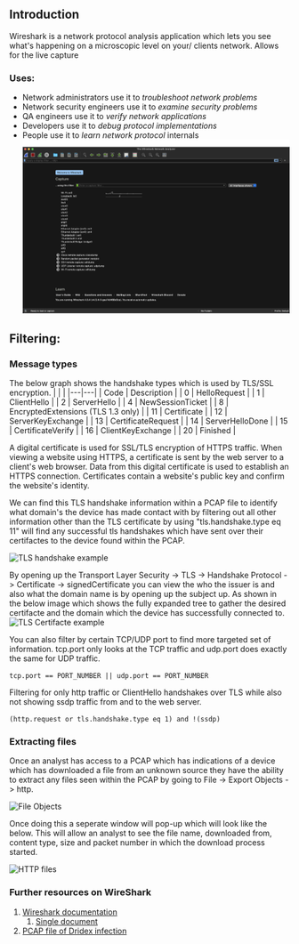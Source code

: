 ## Introduction
Wireshark is a network protocol analysis application which lets you see what's happening on a microscopic level on your/ clients network. Allows for the live capture 

### Uses: 
-   Network administrators use it to _troubleshoot network problems_
-   Network security engineers use it to _examine security problems_
-   QA engineers use it to _verify network applications_
-   Developers use it to _debug protocol implementations_
-   People use it to _learn network protocol_ internals
![WireShark](assets/images/wireshark_mainscreen.png)


## Filtering:

### Message types
The below graph shows the handshake types which is used by TLS/SSL encryption. 
| | |
|---|---|
| Code | Description |
| 0 | HelloRequest | 
| 1 | ClientHello |
| 2 | ServerHello |
| 4 | NewSessionTicket |
| 8 | EncryptedExtensions (TLS 1.3 only) |
| 11 | Certificate |
| 12 | ServerKeyExchange |
| 13 | CertificateRequest |
| 14 | ServerHelloDone |
| 15 | CertificateVerify |
| 16 | ClientKeyExchange |
| 20 | Finished |

A digital certificate is used for SSL/TLS encryption of HTTPS traffic. When viewing a website using HTTPS, a certificate is sent by the web server to a client's web browser. Data from this digital certificate is used to establish an HTTPS connection. Certificates contain a website's public key and confirm the website's identity.

We can find this TLS handshake information within a PCAP file to identify what domain's the device has made contact with by filtering out all other information other than the TLS certificate by using "tls.handshake.type eq 11" will find any successful tls handshakes which have sent over their certifactes to the device found within the PCAP. 

![TLS handshake example](blob/main/assets/images/tls_handshake.png)

By opening up the Transport Layer Security -> TLS -> Handshake Protocol -> Certificate -> signedCertificate you can view the who the issuer is and also what the domain name is by opening up the subject up. As shown in the below image which shows the fully expanded tree to gather the desired certifacte and the domain which the device has successfully connected to. 
![TLS Certifacte example](blob/main/assets/images/tls_certificate_example.png)

You can also filter by certain TCP/UDP port to find more targeted set of information. tcp.port only looks at the TCP traffic and udp.port does exactly the same for UDP traffic. 
```
tcp.port == PORT_NUMBER || udp.port == PORT_NUMBER
```

Filtering for only http traffic or ClientHello handshakes over TLS while also not showing ssdp traffic from and to the web server. 
```
(http.request or tls.handshake.type eq 1) and !(ssdp)
```

### Extracting files
Once an analyst has access to a PCAP which has indications of a device which has downloaded a file from an unknown source they have the ability to extract any files seen within the PCAP by going to File -> Export Objects -> http. 

![File Objects](blob/main/assets/images/fileObject.png)

Once doing this a seperate window will pop-up which will look like the below. This will allow an analyst to see the file name, downloaded from, content type, size and packet number in which the download process started. 

![HTTP files](blob/main/assets/images/httpfiles.png)


### Further resources on WireShark
1. [Wireshark documentation](https://wireshark.org/docs/)
	1. [Single document](https://www.wireshark.org/docs/wsug_html/)
2. [PCAP file of Dridex infection](https://github.com/pan-unit42/wireshark-tutorial-Dridex-traffic)
